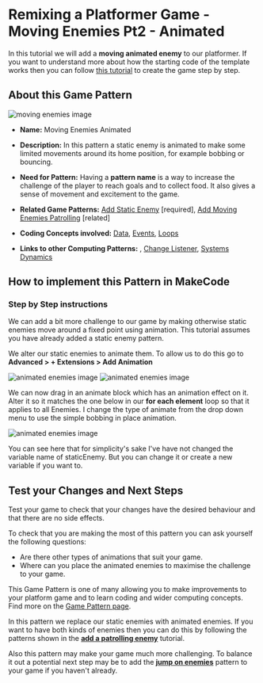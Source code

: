 # Remixing a Platformer Game - Moving Enemies Pt2 - Animated

In this tutorial we will add a **moving animated enemy** to our platformer.
If you want to understand more about how the starting code of the template works then you can follow [this tutorial](https://arcade.makecode.com/beta#tutorial:https://github.com/mickfuzz/mca_platformer_tutorial/tutorialPartOne)
 to create the game step by step.

## About this Game Pattern

![ moving enemies image](https://raw.githubusercontent.com/mickfuzz/makecode-platformer-101/master/images/patterns/gameMechanics_moving_enemies.jpg)

* **Name:** Moving Enemies Animated

* **Description:** In this pattern a static enemy is animated to make some limited movements around its home position, for example bobbing or bouncing.

* **Need for Pattern:** Having a **pattern name** is a way to increase the challenge of the player to reach goals and to collect food.
It also gives a sense of movement and excitement to the game.

* **Related Game Patterns:** [Add Static Enemy](addStaticEnemy) [required], [Add Moving Enemies Patrolling](movingEnemiesPatrolling) [related]

* **Coding Concepts involved:** [Data](learningDimensions#data), [Events](learningDimensions#events), [Loops](learningDimensions#events)

* **Links to other Computing Patterns:** , [Change Listener](learningDimensions#change-listener), [Systems Dynamics](learningDimensions#systems-dynamics)  

## How to implement this Pattern in MakeCode

### Step by Step instructions

We can add a bit more challenge to our game by making otherwise static enemies move around a fixed point using animation. 
This tutorial assumes you have already added a static enemy pattern. 

We alter our static enemies to animate them. To allow us to do this  go to  **Advanced > + Extensions > Add Animation**

![animated enemies image](https://raw.githubusercontent.com/mickfuzz/makecode-platformer-101/master/images/addAnimatedEnemy1.png)
![animated enemies image](https://raw.githubusercontent.com/mickfuzz/makecode-platformer-101/master/images/addAnimatedEnemy2.png)

We can now drag in an animate block which has an animation effect on it. Alter it so it matches the one below in our 
**for each element** loop so that it applies to all Enemies. I change the type of animate from the drop down menu to use the 
simple bobbing in place animation.

![animated enemies image](https://raw.githubusercontent.com/mickfuzz/makecode-platformer-101/master/images/addAnimatedEnemy3.png)

You can see here that for simplicity's sake I've have not changed the variable name of staticEnemy. But you can change it or create a 
new variable if you want to. 

## Test your Changes and Next Steps

Test your game to check that your changes have the desired behaviour and that there are no side effects.

To check that you are making the most of this pattern you can ask yourself the following questions:

* Are there other types of animations that suit your game. 
* Where can you place the animated enemies to maximise the challenge to your game.

This Game Pattern is one of many allowing you to make improvements to your platform game and to learn coding and wider computing concepts.
Find more on the [Game Pattern page](gamePatterns.md).

In this pattern we replace our static enemies with animated enemies. If you want to have both kinds of enemies then you can do this
by following the patterns shown in the **[add a patrolling enemy](movingEnemiesPatrolling)** tutorial. 

Also this pattern may make your game much more challenging. To balance it out a potential next step may be to
add the **[jump on enemies](jumpOnEnemies)** pattern to your game if you haven't already.
